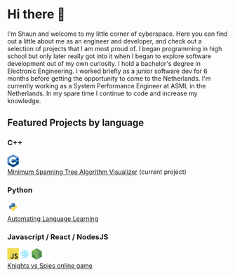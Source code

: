 # Hi there 👋

I'm Shaun and welcome to my little corner of cyberspace. Here you can find out a little about me as an engineer and developer, and check out a selection of projects that I am most proud of. I began programming in high school but only later really got into it when I began to explore software development out of my own curiosity. I hold a bachelor's degree in Electronic Engineering. I worked briefly as a junior software dev for 6 months before getting the opportunity to come to the Netherlands. I'm currently working as a System Performance Engineer at ASML in the Netherlands. In my spare time I continue to code and increase my knowledge.      

## Featured Projects by language 

### C++
[<img align="left" style="margin-right:10px" target="_blank" alt="C plus plus" width="26px" src="https://github.com/PrinceCorwin/Useful-tech-icons/blob/main/images/Cplusplus.png?raw=true" />](https://github.com/PrinceCorwin/Useful-tech-icons/blob/main/images/Cplusplus.png "C++")
<br>

[Minimum Spanning Tree Algorithm Visualizer](https://github.com/Blargian/min_span_tree_visualizer) (current project)

### Python
[<img align="left" style="margin-right:10px" target="_blank" alt="Python" width="26px" src="https://github.com/PrinceCorwin/Useful-tech-icons/blob/main/images/python.png?raw=true" />](https://github.com/PrinceCorwin/Useful-tech-icons/blob/main/images/python.png "Python")
<br>

[Automating Language Learning](https://github.com/Blargian/AnkiAdder)

 ### Javascript / React / NodesJS 
 [<img align="left" style="margin-right:1px" target="_blank" alt="JavaScript" width="26px" src="https://github.com/PrinceCorwin/Useful-tech-icons/blob/main/images/javascript.png?raw=true" />](https://github.com/PrinceCorwin/Useful-tech-icons/blob/main/images/javascript.png "Javascript")[<img align="left" style="margin-right:1px" target="_blank" alt="React" width="26px" src="https://github.com/PrinceCorwin/Useful-tech-icons/blob/main/images/react.png?raw=true"/>](https://github.com/PrinceCorwin/Useful-tech-icons/blob/main/images/react.png "React")[<img align="left" style="margin-right:10px" target="_blank" alt="NodeJS" width="26px" src="https://github.com/PrinceCorwin/Useful-tech-icons/blob/main/images/nodejs.png?raw=true" />](https://github.com/PrinceCorwin/Useful-tech-icons/blob/main/images/nodejs.png "node.js")
<br>

[Knights vs Spies online game](https://github.com/Blargian/spyspy)




